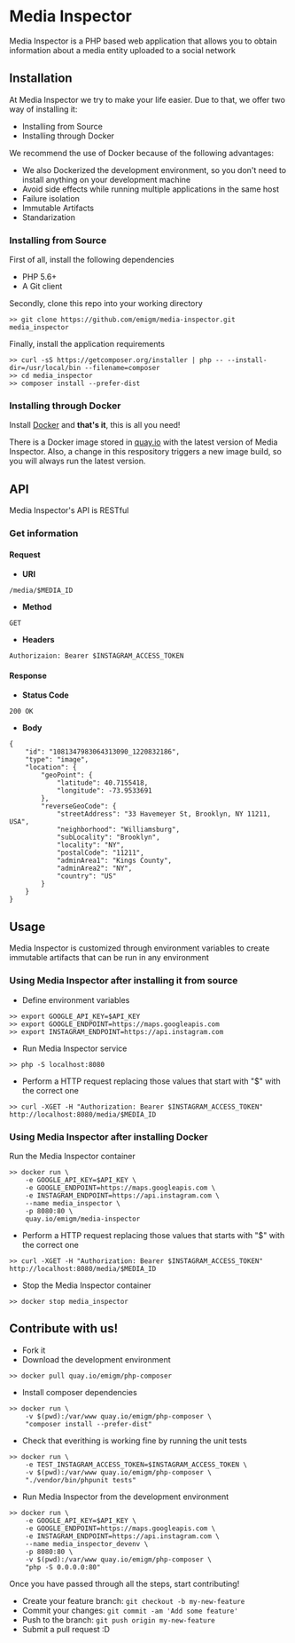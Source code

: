# Media Inspector

Media Inspector is a PHP based web application that allows you to obtain information about a media entity uploaded to a social network

## Installation

At Media Inspector we try to make your life easier. Due to that, we offer two way of installing it:
- Installing from Source
- Installing through Docker

We recommend the use of Docker because of the following advantages:
- We also Dockerized the development environment, so you don't need to install anything on your development machine
- Avoid side effects while running multiple applications in the same host
- Failure isolation
- Immutable Artifacts
- Standarization

### Installing from Source

First of all, install the following dependencies
- PHP 5.6+
- A Git client

Secondly, clone this repo into your working directory
```
>> git clone https://github.com/emigm/media-inspector.git media_inspector
```

Finally, install the application requirements
```
>> curl -sS https://getcomposer.org/installer | php -- --install-dir=/usr/local/bin --filename=composer
>> cd media_inspector
>> composer install --prefer-dist
```

### Installing through Docker

Install [Docker](http://docs.docker.com/installation/) and **that's it**, this is all you need!

There is a Docker image stored in [quay.io](https://quay.io/) with the latest version of Media Inspector.
Also, a change in this respository triggers a new image build, so you will always run the latest version.

## API

Media Inspector's API is RESTful

### Get information
#### Request
- **URI**
```
/media/$MEDIA_ID
```
- **Method**
```
GET
```
- **Headers**
```
Authorizaion: Bearer $INSTAGRAM_ACCESS_TOKEN
```
#### Response
- **Status Code**
```
200 OK
```
- **Body**
```
{
    "id": "1081347983064313090_1220832186",
    "type": "image",
    "location": {
        "geoPoint": {
            "latitude": 40.7155418,
            "longitude": -73.9533691
        },
        "reverseGeoCode": {
            "streetAddress": "33 Havemeyer St, Brooklyn, NY 11211, USA",
            "neighborhood": "Williamsburg",
            "subLocality": "Brooklyn",
            "locality": "NY",
            "postalCode": "11211",
            "adminArea1": "Kings County",
            "adminArea2": "NY",
            "country": "US"
        }
    }
}
```

## Usage

Media Inspector is customized through environment variables to create immutable artifacts that can be run in any environment

### Using Media Inspector after installing it from source

- Define environment variables
```
>> export GOOGLE_API_KEY=$API_KEY
>> export GOOGLE_ENDPOINT=https://maps.googleapis.com
>> export INSTAGRAM_ENDPOINT=https://api.instagram.com
```
- Run Media Inspector service
```
>> php -S localhost:8080
```
- Perform a HTTP request replacing those values that start with "$" with the correct one
```
>> curl -XGET -H "Authorization: Bearer $INSTAGRAM_ACCESS_TOKEN" http://localhost:8080/media/$MEDIA_ID
```

### Using Media Inspector after installing Docker

Run the Media Inspector container
```
>> docker run \
    -e GOOGLE_API_KEY=$API_KEY \
    -e GOOGLE_ENDPOINT=https://maps.googleapis.com \
    -e INSTAGRAM_ENDPOINT=https://api.instagram.com \
    --name media_inspector \
    -p 8080:80 \
    quay.io/emigm/media-inspector
```
- Perform a HTTP request replacing those values that starts with "$" with the correct one
```
>> curl -XGET -H "Authorization: Bearer $INSTAGRAM_ACCESS_TOKEN" http://localhost:8080/media/$MEDIA_ID
```
- Stop the Media Inspector container
```
>> docker stop media_inspector
```

## Contribute with us!
- Fork it
- Download the development environment
```
>> docker pull quay.io/emigm/php-composer
```
- Install composer dependencies
```
>> docker run \
    -v $(pwd):/var/www quay.io/emigm/php-composer \
    "composer install --prefer-dist"
```
- Check that everithing is working fine by running the unit tests
```
>> docker run \
    -e TEST_INSTAGRAM_ACCESS_TOKEN=$INSTAGRAM_ACCESS_TOKEN \
    -v $(pwd):/var/www quay.io/emigm/php-composer \
    "./vendor/bin/phpunit tests"
```
- Run Media Inspector from the development environment
```
>> docker run \
    -e GOOGLE_API_KEY=$API_KEY \
    -e GOOGLE_ENDPOINT=https://maps.googleapis.com \
    -e INSTAGRAM_ENDPOINT=https://api.instagram.com \
    --name media_inspector_devenv \
    -p 8080:80 \
    -v $(pwd):/var/www quay.io/emigm/php-composer \
    "php -S 0.0.0.0:80"
```

Once you have passed through all the steps, start contributing!
- Create your feature branch: `git checkout -b my-new-feature`
- Commit your changes: `git commit -am 'Add some feature'`
- Push to the branch: `git push origin my-new-feature`
- Submit a pull request :D
